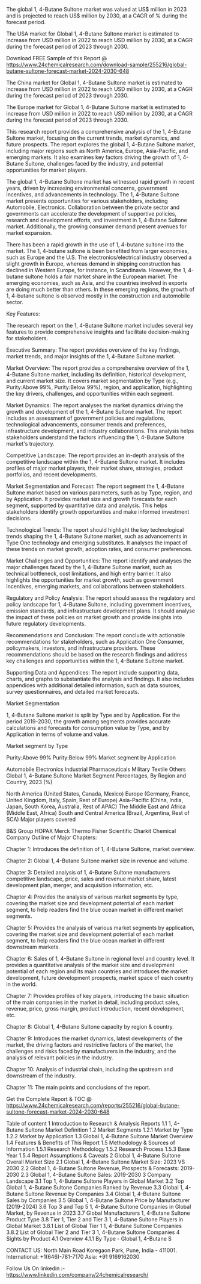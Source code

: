 The global 1, 4-Butane Sultone market was valued at US$ million in 2023 and is projected to reach US$ million by 2030, at a CAGR of % during the forecast period.

The USA market for Global  1, 4-Butane Sultone market is estimated to increase from USD million in 2022 to reach USD million by 2030, at a CAGR during the forecast period of 2023 through 2030.

Download FREE Sample of this Report @ https://www.24chemicalresearch.com/download-sample/255216/global-butane-sultone-forecast-market-2024-2030-648

The China market for Global  1, 4-Butane Sultone market is estimated to increase from USD million in 2022 to reach USD million by 2030, at a CAGR during the forecast period of 2023 through 2030.

The Europe market for Global  1, 4-Butane Sultone market is estimated to increase from USD million in 2022 to reach USD million by 2030, at a CAGR during the forecast period of 2023 through 2030.

This research report provides a comprehensive analysis of the 1, 4-Butane Sultone market, focusing on the current trends, market dynamics, and future prospects. The report explores the global 1, 4-Butane Sultone market, including major regions such as North America, Europe, Asia-Pacific, and emerging markets. It also examines key factors driving the growth of 1, 4-Butane Sultone, challenges faced by the industry, and potential opportunities for market players.

The global 1, 4-Butane Sultone market has witnessed rapid growth in recent years, driven by increasing environmental concerns, government incentives, and advancements in technology. The 1, 4-Butane Sultone market presents opportunities for various stakeholders, including Automobile, Electronics. Collaboration between the private sector and governments can accelerate the development of supportive policies, research and development efforts, and investment in 1, 4-Butane Sultone market. Additionally, the growing consumer demand present avenues for market expansion.

There has been a rapid growth in the use of 1, 4-butane sultone into the market. The 1, 4-butane sultone is been benefited from larger economies, such as Europe and the U.S. The electronics/electrical industry observed a slight growth in Europe, whereas demand in shipping construction has declined in Western Europe, for instance, in Scandinavia. However, the 1, 4-butane sultone holds a fair market share in the European market. The emerging economies, such as Asia, and the countries involved in exports are doing much better than others. In these emerging regions, the growth of 1, 4-butane sultone is observed mostly in the construction and automobile sector.

Key Features:

The research report on the 1, 4-Butane Sultone market includes several key features to provide comprehensive insights and facilitate decision-making for stakeholders.

Executive Summary: The report provides overview of the key findings, market trends, and major insights of the 1, 4-Butane Sultone market.

Market Overview: The report provides a comprehensive overview of the 1, 4-Butane Sultone market, including its definition, historical development, and current market size. It covers market segmentation by Type (e.g., Purity:Above 99%, Purity:Below 99%), region, and application, highlighting the key drivers, challenges, and opportunities within each segment.

Market Dynamics: The report analyses the market dynamics driving the growth and development of the 1, 4-Butane Sultone market. The report includes an assessment of government policies and regulations, technological advancements, consumer trends and preferences, infrastructure development, and industry collaborations. This analysis helps stakeholders understand the factors influencing the 1, 4-Butane Sultone market's trajectory.

Competitive Landscape: The report provides an in-depth analysis of the competitive landscape within the 1, 4-Butane Sultone market. It includes profiles of major market players, their market share, strategies, product portfolios, and recent developments.

Market Segmentation and Forecast: The report segment the 1, 4-Butane Sultone market based on various parameters, such as by Type, region, and by Application. It provides market size and growth forecasts for each segment, supported by quantitative data and analysis. This helps stakeholders identify growth opportunities and make informed investment decisions.

Technological Trends: The report should highlight the key technological trends shaping the 1, 4-Butane Sultone market, such as advancements in Type One technology and emerging substitutes. It analyses the impact of these trends on market growth, adoption rates, and consumer preferences.

Market Challenges and Opportunities: The report identify and analyses the major challenges faced by the 1, 4-Butane Sultone market, such as technical bottleneck, cost limitations, and high entry barrier. It also highlights the opportunities for market growth, such as government incentives, emerging markets, and collaborations between stakeholders.

Regulatory and Policy Analysis: The report should assess the regulatory and policy landscape for 1, 4-Butane Sultone, including government incentives, emission standards, and infrastructure development plans. It should analyse the impact of these policies on market growth and provide insights into future regulatory developments.

Recommendations and Conclusion: The report conclude with actionable recommendations for stakeholders, such as Application One Consumer, policymakers, investors, and infrastructure providers. These recommendations should be based on the research findings and address key challenges and opportunities within the 1, 4-Butane Sultone market.

Supporting Data and Appendices: The report include supporting data, charts, and graphs to substantiate the analysis and findings. It also includes appendices with additional detailed information, such as data sources, survey questionnaires, and detailed market forecasts.

Market Segmentation

1, 4-Butane Sultone market is split by Type and by Application. For the period 2019-2030, the growth among segments provides accurate calculations and forecasts for consumption value by Type, and by Application in terms of volume and value.

Market segment by Type

Purity:Above 99%
Purity:Below 99%
Market segment by Application

Automobile
Electronics
Industrial
Pharmaceuticals
Military
Textile
Others
Global 1, 4-Butane Sultone Market Segment Percentages, By Region and Country, 2023 (%)

North America (United States, Canada, Mexico)
Europe (Germany, France, United Kingdom, Italy, Spain, Rest of Europe)
Asia-Pacific (China, India, Japan, South Korea, Australia, Rest of APAC)
The Middle East and Africa (Middle East, Africa)
South and Central America (Brazil, Argentina, Rest of SCA)
Major players covered

B&S Group
HOPAX
Merck
Thermo Fisher Scientific
Charkit Chemical Company
Outline of Major Chapters:

Chapter 1: Introduces the definition of 1, 4-Butane Sultone, market overview.

Chapter 2: Global 1, 4-Butane Sultone market size in revenue and volume.

Chapter 3: Detailed analysis of 1, 4-Butane Sultone manufacturers competitive landscape, price, sales and revenue market share, latest development plan, merger, and acquisition information, etc.

Chapter 4: Provides the analysis of various market segments by type, covering the market size and development potential of each market segment, to help readers find the blue ocean market in different market segments.

Chapter 5: Provides the analysis of various market segments by application, covering the market size and development potential of each market segment, to help readers find the blue ocean market in different downstream markets.

Chapter 6: Sales of 1, 4-Butane Sultone in regional level and country level. It provides a quantitative analysis of the market size and development potential of each region and its main countries and introduces the market development, future development prospects, market space of each country in the world.

Chapter 7: Provides profiles of key players, introducing the basic situation of the main companies in the market in detail, including product sales, revenue, price, gross margin, product introduction, recent development, etc.

Chapter 8: Global 1, 4-Butane Sultone capacity by region & country.

Chapter 9: Introduces the market dynamics, latest developments of the market, the driving factors and restrictive factors of the market, the challenges and risks faced by manufacturers in the industry, and the analysis of relevant policies in the industry.

Chapter 10: Analysis of industrial chain, including the upstream and downstream of the industry.

Chapter 11: The main points and conclusions of the report.

Get the Complete Report & TOC @ https://www.24chemicalresearch.com/reports/255216/global-butane-sultone-forecast-market-2024-2030-648

Table of content
1 Introduction to Research & Analysis Reports
1.1 1, 4-Butane Sultone Market Definition
1.2 Market Segments
1.2.1 Market by Type
1.2.2 Market by Application
1.3 Global 1, 4-Butane Sultone Market Overview
1.4 Features & Benefits of This Report
1.5 Methodology & Sources of Information
1.5.1 Research Methodology
1.5.2 Research Process
1.5.3 Base Year
1.5.4 Report Assumptions & Caveats
2 Global 1, 4-Butane Sultone Overall Market Size
2.1 Global 1, 4-Butane Sultone Market Size: 2023 VS 2030
2.2 Global 1, 4-Butane Sultone Revenue, Prospects & Forecasts: 2019-2030
2.3 Global 1, 4-Butane Sultone Sales: 2019-2030
3 Company Landscape
3.1 Top 1, 4-Butane Sultone Players in Global Market
3.2 Top Global 1, 4-Butane Sultone Companies Ranked by Revenue
3.3 Global 1, 4-Butane Sultone Revenue by Companies
3.4 Global 1, 4-Butane Sultone Sales by Companies
3.5 Global 1, 4-Butane Sultone Price by Manufacturer (2019-2024)
3.6 Top 3 and Top 5 1, 4-Butane Sultone Companies in Global Market, by Revenue in 2023
3.7 Global Manufacturers 1, 4-Butane Sultone Product Type
3.8 Tier 1, Tier 2 and Tier 3 1, 4-Butane Sultone Players in Global Market
3.8.1 List of Global Tier 1 1, 4-Butane Sultone Companies
3.8.2 List of Global Tier 2 and Tier 3 1, 4-Butane Sultone Companies
4 Sights by Product
4.1 Overview
4.1.1 By Type - Global 1, 4-Butane S

CONTACT US:
North Main Road Koregaon Park, Pune, India - 411001.
International: +1(646)-781-7170
Asia: +91 9169162030

Follow Us On linkedin :- https://www.linkedin.com/company/24chemicalresearch/
